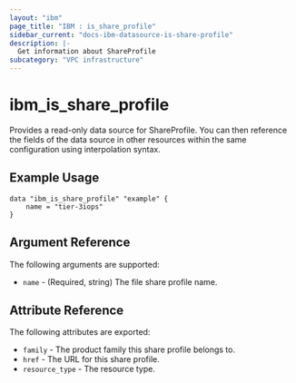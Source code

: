 ```yaml
---
layout: "ibm"
page_title: "IBM : is_share_profile"
sidebar_current: "docs-ibm-datasource-is-share-profile"
description: |-
  Get information about ShareProfile
subcategory: "VPC infrastructure"
---
```


# ibm\_is_share_profile

Provides a read-only data source for ShareProfile. You can then reference the fields of the data source in other resources within the same configuration using interpolation syntax.

## Example Usage

```hcl
data "ibm_is_share_profile" "example" {
	name = "tier-3iops"
}
```

## Argument Reference

The following arguments are supported:

- `name` - (Required, string) The file share profile name.

## Attribute Reference

The following attributes are exported:

- `family` - The product family this share profile belongs to.
- `href` - The URL for this share profile.
- `resource_type` - The resource type.

